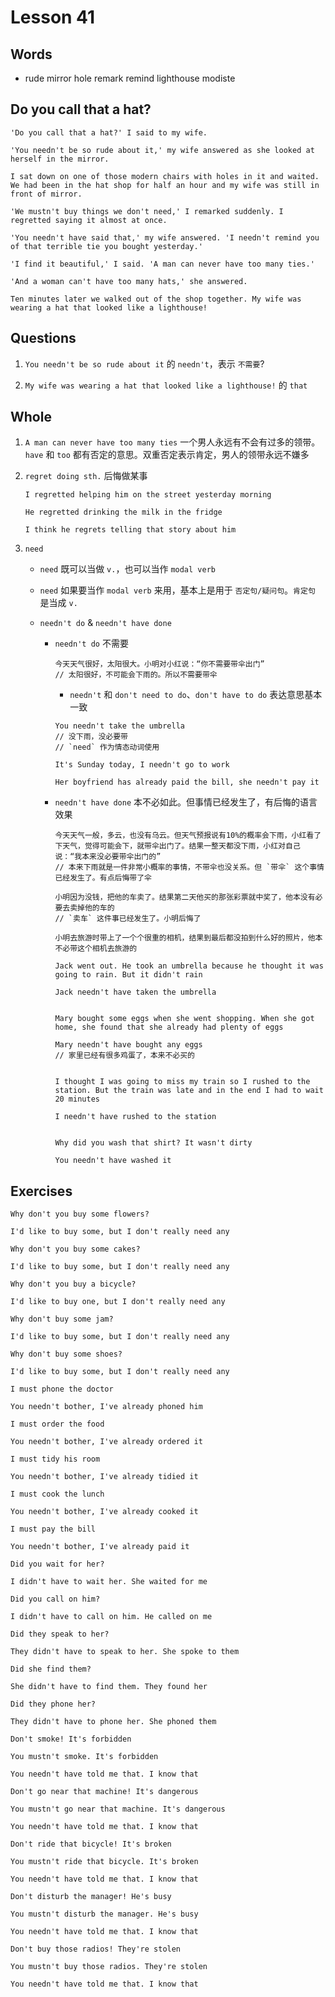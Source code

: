 # Lesson 41

## Words

- rude mirror hole remark remind lighthouse modiste

## Do you call that a hat?

```
'Do you call that a hat?' I said to my wife.

'You needn't be so rude about it,' my wife answered as she looked at herself in the mirror.

I sat down on one of those modern chairs with holes in it and waited. We had been in the hat shop for half an hour and my wife was still in front of mirror.

'We mustn't buy things we don't need,' I remarked suddenly. I regretted saying it almost at once.

'You needn't have said that,' my wife answered. 'I needn't remind you of that terrible tie you bought yesterday.'

'I find it beautiful,' I said. 'A man can never have too many ties.'

'And a woman can't have too many hats,' she answered.

Ten minutes later we walked out of the shop together. My wife was wearing a hat that looked like a lighthouse!
```

## Questions

1. `You needn't be so rude about it` 的 `needn't`，表示 `不需要`?

2. `My wife was wearing a hat that looked like a lighthouse!` 的 `that`

## Whole

1. `A man can never have too many ties` 一个男人永远有不会有过多的领带。`have` 和 `too` 都有否定的意思。双重否定表示肯定，男人的领带永远不嫌多

2. `regret doing sth.` 后悔做某事

   ```
   I regretted helping him on the street yesterday morning

   He regretted drinking the milk in the fridge

   I think he regrets telling that story about him
   ```

3. `need`

   - `need` 既可以当做 `v.`，也可以当作 `modal verb`

   - `need` 如果要当作 `modal verb` 来用，基本上是用于 `否定句/疑问句`。`肯定句` 是当成 `v.`

   - `needn't do` & `needn't have done`

     - `needn't do` 不需要

       ```
       今天天气很好，太阳很大。小明对小红说：“你不需要带伞出门”
       // 太阳很好，不可能会下雨的。所以不需要带伞
       ```

       - `needn't` 和 `don't need to do`、`don't have to do` 表达意思基本一致

       ```
       You needn't take the umbrella
       // 没下雨，没必要带
       // `need` 作为情态动词使用

       It's Sunday today, I needn't go to work

       Her boyfriend has already paid the bill, she needn't pay it
       ```

     - `needn't have done` 本不必如此。但事情已经发生了，有后悔的语言效果

       ```
       今天天气一般，多云，也没有乌云。但天气预报说有10%的概率会下雨，小红看了下天气，觉得可能会下，就带伞出门了。结果一整天都没下雨，小红对自己说：“我本来没必要带伞出门的”
       // 本来下雨就是一件非常小概率的事情，不带伞也没关系。但 `带伞` 这个事情已经发生了。有点后悔带了伞

       小明因为没钱，把他的车卖了。结果第二天他买的那张彩票就中奖了，他本没有必要去卖掉他的车的
       // `卖车` 这件事已经发生了。小明后悔了

       小明去旅游时带上了一个个很重的相机，结果到最后都没拍到什么好的照片，他本不必带这个相机去旅游的
       ```

       ```
       Jack went out. He took an umbrella because he thought it was going to rain. But it didn't rain

       Jack needn't have taken the umbrella


       Mary bought some eggs when she went shopping. When she got home, she found that she already had plenty of eggs

       Mary needn't have bought any eggs
       // 家里已经有很多鸡蛋了，本来不必买的


       I thought I was going to miss my train so I rushed to the station. But the train was late and in the end I had to wait 20 minutes

       I needn't have rushed to the station


       Why did you wash that shirt? It wasn't dirty

       You needn't have washed it
       ```

## Exercises

```
Why don't you buy some flowers?

I'd like to buy some, but I don't really need any
```

```
Why don't you buy some cakes?

I'd like to buy some, but I don't really need any
```

```
Why don't you buy a bicycle?

I'd like to buy one, but I don't really need any
```

```
Why don't buy some jam?

I'd like to buy some, but I don't really need any
```

```
Why don't buy some shoes?

I'd like to buy some, but I don't really need any
```

```
I must phone the doctor

You needn't bother, I've already phoned him
```

```
I must order the food

You needn't bother, I've already ordered it
```

```
I must tidy his room

You needn't bother, I've already tidied it
```

```
I must cook the lunch

You needn't bother, I've already cooked it
```

```
I must pay the bill

You needn't bother, I've already paid it
```

```
Did you wait for her?

I didn't have to wait her. She waited for me
```

```
Did you call on him?

I didn't have to call on him. He called on me
```

```
Did they speak to her?

They didn't have to speak to her. She spoke to them
```

```
Did she find them?

She didn't have to find them. They found her
```

```
Did they phone her?

They didn't have to phone her. She phoned them
```

```
Don't smoke! It's forbidden

You mustn't smoke. It's forbidden

You needn't have told me that. I know that
```

```
Don't go near that machine! It's dangerous

You mustn't go near that machine. It's dangerous

You needn't have told me that. I know that
```

```
Don't ride that bicycle! It's broken

You mustn't ride that bicycle. It's broken

You needn't have told me that. I know that
```

```
Don't disturb the manager! He's busy

You mustn't disturb the manager. He's busy

You needn't have told me that. I know that
```

```
Don't buy those radios! They're stolen

You mustn't buy those radios. They're stolen

You needn't have told me that. I know that
```
